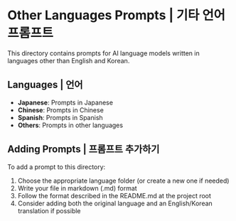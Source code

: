 # Other Languages Prompts | 기타 언어 프롬프트

This directory contains prompts for AI language models written in languages other than English and Korean.

## Languages | 언어

- **Japanese**: Prompts in Japanese
- **Chinese**: Prompts in Chinese
- **Spanish**: Prompts in Spanish
- **Others**: Prompts in other languages

## Adding Prompts | 프롬프트 추가하기

To add a prompt to this directory:
1. Choose the appropriate language folder (or create a new one if needed)
2. Write your file in markdown (.md) format
3. Follow the format described in the README.md at the project root
4. Consider adding both the original language and an English/Korean translation if possible
